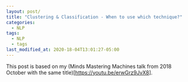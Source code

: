 ```yaml
---
layout: post/
title: "Clustering & Classification - When to use which technique?"
categories:
  - NLP
tags:
  - NLP
  - tags
last_modified_at: 2020-18-04T13:01:27-05:00
---
```



This post is based on my (Minds Mastering Machines talk from 2018 October with the same title)[https://youtu.be/erwGrz9JvX8].
